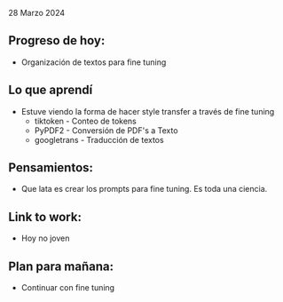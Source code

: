 28 Marzo 2024

## Progreso de hoy:
- Organización de textos para fine tuning
## Lo que aprendí 
- Estuve viendo la forma de hacer style transfer a través de fine tuning
	- tiktoken - Conteo de tokens
	- PyPDF2 - Conversión de PDF's a Texto
	- googletrans  - Traducción de textos
## **Pensamientos**:
- Que lata es crear los prompts para fine tuning. Es toda una ciencia. 
## Link to work: 
- Hoy no joven
## Plan para mañana: 
- Continuar con fine tuning 
